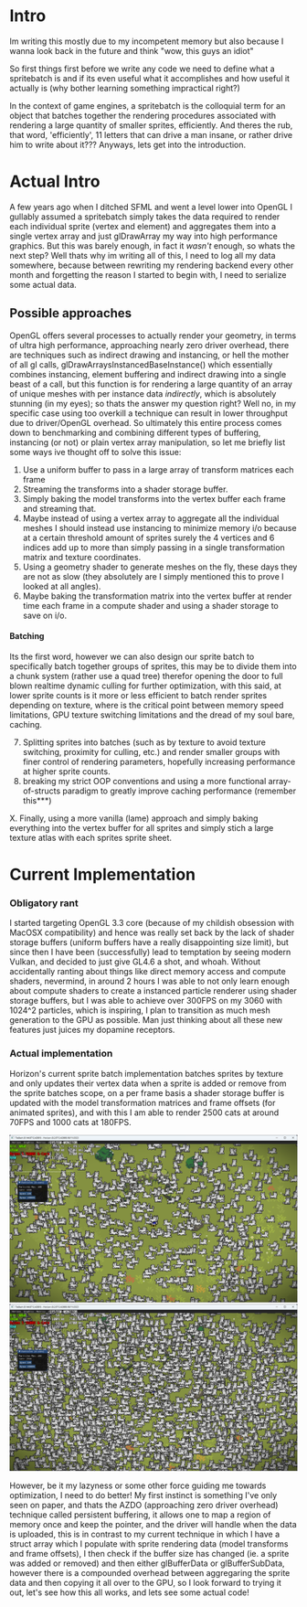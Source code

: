 # Intro
Im writing this mostly due to my incompetent memory but also because I wanna look back in the future and think "wow, this guys an idiot"

So first things first before we write any code we need to define what a spritebatch is and if its even useful what it accomplishes and how useful it actually is (why bother learning something impractical right?)

In the context of game engines, a spritebatch is the colloquial term for an object that batches together the rendering procedures associated with rendering a large quantity of smaller sprites, efficiently. And theres the rub, that word, 'efficiently', 11 letters that can drive a man insane, or rather drive him to write about it??? Anyways, lets get into the introduction.

# Actual Intro
A few years ago when I ditched SFML and went a level lower into OpenGL I gullably assumed a spritebatch simply takes the data required to render each individual sprite (vertex and element) and aggregates them into a single vertex array and just glDrawArray my way into high performance graphics. But this was barely enough, in fact it *wasn't* enough, so whats the next step? Well thats why im writing all of this, I need to log all my data somewhere, because between rewriting my rendering backend every other month and forgetting the reason I started to begin with, I need to serialize some actual data.
## Possible approaches
OpenGL offers several processes to actually render your geometry, in terms of ultra high performance, approaching nearly zero driver overhead, there are techniques such as indirect drawing and instancing, or hell the mother of all gl calls, glDrawArraysInstancedBaseInstance() which essentially combines instancing, element buffering and indirect drawing into a single beast of a call, but this function is for rendering a large quantity of an array of unique meshes with per instance data _indirectly_, which is absolutely stunning (in my eyes); so thats the answer my question right? Well no, in my specific case using too overkill a technique can result in lower throughput due to driver/OpenGL overhead. So ultimately this entire process comes down to benchmarking and combining different types of buffering, instancing (or not) or plain vertex array manipulation, so let me briefly list some ways ive thought off to solve this issue:

1. Use a uniform buffer to pass in a large array of transform matrices each frame
2. Streaming the transforms into a shader storage buffer.
3. Simply baking the model transforms into the vertex buffer each frame and streaming that.
4. Maybe instead of using a vertex array to aggregate all the individual meshes I should instead use instancing to minimize memory i/o because at a certain threshold amount of sprites surely the 4 vertices and 6 indices add up to more than simply passing in a single transformation matrix and texture coordinates.
5. Using a geometry shader to generate meshes on the fly, these days they are not as slow (they absolutely are I simply mentioned this to prove I looked at all angles).
6. Maybe baking the transformation matrix into the vertex buffer at render time each frame in a compute shader and using a shader storage to save on i/o.

#### Batching
Its the first word, however we can also design our sprite batch to specifically batch together groups of sprites, this may be to divide them into a chunk system (rather use a quad tree) therefor opening the door to full blown realtime dynamic culling for further optimization, with this said, at lower sprite counts is it more or less efficient to batch render sprites depending on texture, where is the critical point between memory speed limitations, GPU texture switching limitations and the dread of my soul bare, caching.

7. Splitting sprites into batches (such as by texture to avoid texture switching, proximity for culling, etc.) and render smaller groups with finer control of rendering parameters, hopefully increasing performance at higher sprite counts.
8. breaking my strict OOP conventions and using a more functional array-of-structs paradigm to greatly improve caching performance (remember this***)

X. Finally, using a more vanilla (lame) approach and simply baking everything into the vertex buffer for all sprites and simply stich a large texture atlas with each sprites sprite sheet.

# Current Implementation
### Obligatory rant
I started targeting OpenGL 3.3 core (because of my childish obsession with MacOSX compatibility) and hence was really set back by the lack of shader storage buffers (uniform buffers have a really disappointing size limit), but since then I have been (successfully) lead to temptation by seeing modern Vulkan, and decided to just give GL4.6 a shot, and whoah. Without accidentally ranting about things like direct memory access and compute shaders, nevermind, in around 2 hours I was able to not only learn enough about compute shaders to create a instanced particle renderer using shader storage buffers, but I was able to achieve over 300FPS on my 3060 with 1024^2 particles, which is inspiring, I plan to transition as much mesh generation to the GPU as possible. Man just thinking about all these new features just juices my dopamine receptors.

### Actual implementation
Horizon's current sprite batch implementation batches sprites by texture and only updates their vertex data when a sprite is added or remove from the sprite batches scope, on a per frame basis a shader storage buffer is updated with the model transformation matrices and frame offsets (for animated sprites), and with this I am able to render 2500 cats at around 70FPS and 1000 cats at 180FPS.

![1000 cats at 150FPS](image.png)
![2500 cats at 70FPS](image-1.png)

However, be it my lazyness or some other force guiding me towards optimization, I need to do better! My first instinct is something I've only seen on paper, and thats the AZDO (approaching zero driver overhead) technique called persistent buffering, it allows one to map a region of memory once and keep the pointer, and the driver will handle when the data is uploaded, this is in contrast to my current technique in which I have a struct array which I populate with sprite rendering data (model transforms and frame offsets), I then check if the buffer size has changed (ie. a sprite was added or removed) and then either glBufferData or glBufferSubData, however there is a compounded overhead between aggregaring the sprite data and then copying it all over to the GPU, so I look forward to trying it out, let's see how this all works, and lets see some actual code!